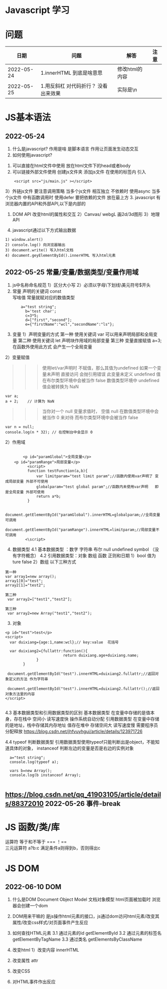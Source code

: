 Javascript 学习
=================



问题
=================

|日期|问题|解答|注意|
|----|----|----|----|
|2022-05-24 |1.innerHTML 到底是啥意思 |修改html的内容 ||
|2022-05-25 |1.用反斜杠 对代码折行？ 没看出来效果 |实际是\n||


	






 

JS基本语法
 =================


 2022-05-24
-----------------
 1. 什么是javascript? 作用是啥
 是脚本语言  作用让页面发生动态交互
 2. 如何使用javascript?
  1) 可以直接在html文件中使用  放在html文件下的head或者body
  2) 可以链接外部文件使用    创建js文件夹  添加js文件    在使用的标签内 引入
   ````
       <script src="js/main.js" ></script>
   ````
   3）外链js文件 要注意调用策略 
   当多个js文件  相互独立 不依赖时 使用async
   当多个js文件 中有函数调用时   使用defer   要把依赖的文件 放在最上方
 3. javascript 有浏览器内置的API和外部API,以下是内部的
  1) DOM API  改变html的属性和交互
  2）Canvas/ webgL   画2d/3d图形
  3）地理API

 4. javascript通过以下方式输出数据
  ````
  1) window.alert()
  2) console.log() 向浏览器输出
  3) document.write() 写入html文档
  4) document.geyElementById().innerHTML 写入html元素
  ````

 
  
 2022-05-25  常量/变量/数据类型/变量作用域
-----------------
1. js中名称命名规范
1）区分大小写
2）必须以字母\下划线\美元符号$开头
2. 常量  声明的关键词 const  
          写啥值 常量就赋对应的数值类型
 ````
  		a="test string";
		  b='test char';
		  c=3*5;
		  d=["first","second"];
		  e={"firstName":"wcl","secondName":"ls"};
  ````
3. 变量
1）声明变量的方式
第一种 使用关键词 var   可以用来声明局部和全局变量
第二种 使用关键词 let   声明块作用域的局部变量
第三种 变量直接赋值  a=3;  在函数外使用此方式 会产生一个全局变量

2）变量赋值
>>>使用let/var声明时 不赋值，那么其值为undefined
如果一个变量未声明 直接访问  会抛引用错误 此变量未定义
undefined 值在布尔类型环境中会被当作 false
数值类型环境中 undefined 值会被转换为 NaN

````
var a;
a + 2;    // 计算为 NaN
````

>>>当你对一个 null 变量求值时，
空值 null 在数值类型环境中会被当作 0 来对待
而布尔类型环境中会被当作 false

````
var n = null;
console.log(n * 32); // 在控制台中会显示 0
````


2）作用域
````

        <p id="paramGlobal">全局变量</p>
	<p id="paramRange">局部变量</p>
          <script>
		  function testFunction(a,b){
			  var limitparam="test limit param";//函数内使用var声明了 变成局部变量 外部不可使用
			  globalparam="test global param";//函数内未使用var声明   即是全局变量 外部可使用
			  return a*b;
		  }
		  
		  document.getElementById("paramGlobal").innerHTML=globalparam;//全局变量 可调用
		  document.getElementById("paramRange").innerHTML=limitparam;//局部变量不可调用
         <\script>
````

4. 数据类型
4.1 基本数据类型 ：数字 字符串 布尔  null  undefined symbol  （没有字符概念）
4.2  引用数据类型：对象 数组 函数 正则和日期
1）bool   值为ture  false
2）数组   以下三种方式
````
第一种
var array1=new array();
array1[0]="test";
array2[1]="test2";

第二种
 var array2=["test1","test2"];
 
第三种
 var array2=new Array("test1","test2");

````
3) 对象 
````
<p id="test">test</p>
<script>
  var duixiang={age:1,name:wcl};// key:value  花括号
  
  var duixiang2={fullattr:function(){
                          return duixiang.age+duixiang.name;
			  }
		}
		
 document.getElementById("test").innerHTML=duixiang2.fullattr;//返回对象定义的方法 作为字符串
		  
 document.getElementById("test").innerHTML=duixiang2.fullattr();//返回对象方法里的内容		
</script>		
			  
````
4.3 基本数据类型和引用数据类型的区别
基本数据类型  在变量中存储的是值本身，存在栈中 空间小  读写速度快 操作系统自动分配
引用数据类型  在变量中存储的是地址，栈中存储其内存地址  值存在堆中 存储空间大  读写速度慢  需要程序员分配释放
https://blog.csdn.net/jhfvuyhgui/article/details/123971726

4.4 typeof 判断数据类型  引用数据类型使用typeof只能判断出是object，不能知道具体的对象，
    instanceof 判断左边的变量是否是右边的实例对象
    
````
  a="test string";
  console.log(typeof a);
  
  vars b=new Array();
  console.log(b instanceof Array);


`````

https://blog.csdn.net/qq_41903105/article/details/88372010
 2022-05-26  事件-break
-----------------







JS 函数/类/库
 =================
运算符
 等于和不等于    === ！==         
三元运算符  a?b:c    满足条件a则得到b，否则得出c




JS DOM
=================

2022-06-10   DOM
-----------------
1. 什么是DOM
Document Object Model  文档对象模型
html页面被加载时 浏览器会创建一个dom

2. DOM用来干嘛的
是js操作html元素的接口，js通过dom访问html元素/改变其属性/改变css样式/对页面事件产生反应

3. 如何查找HTML元素
3.1 通过元素的id
getElementById
3.2 通过元素的标签名
getElementByTagName
3.3 通过类名
getElementsByClassName

4. 改变html
1）改变内容  innerHTML
2) 改变属性  attr

5. 改变CSS

6. 对HTML事件作出反应
